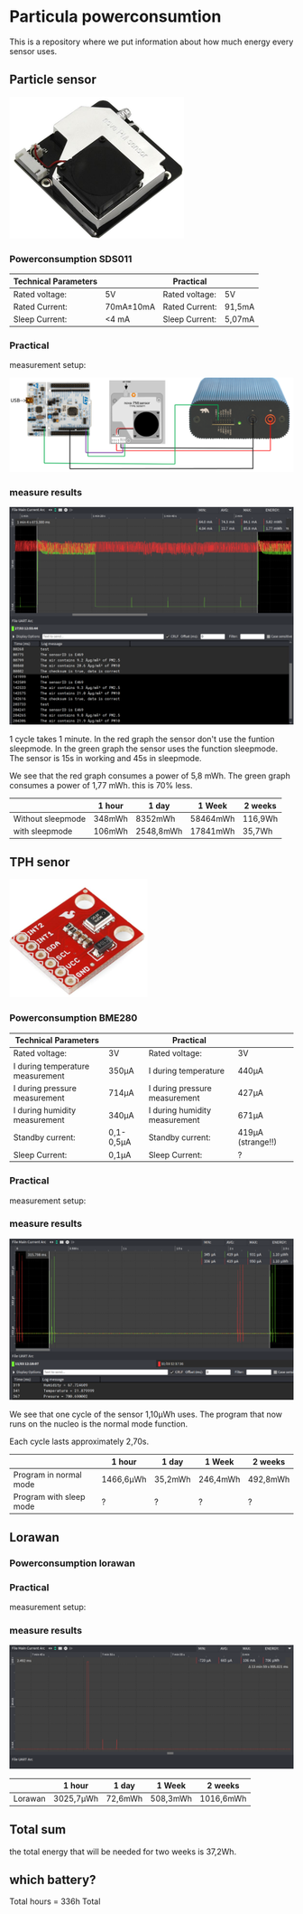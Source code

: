 # Particula powerconsumtion
This is a repository where we put information about how much energy every sensor uses.

## Particle sensor

![](img/particleSensor.png)

### Powerconsumption SDS011

|Technical Parameters   |   |Practical   |   |
|---|---|---|---|
|Rated voltage:   |5V   |Rated voltage:   |5V   |   |
|Rated Current:   |70mA±10mA  |Rated Current:   |91,5mA   |   |
|Sleep Current:   |<4 mA   |Sleep Current:   |5,07mA   |   |



### Practical

measurement setup:

![](./img/practicalParticleSenor.PNG)

### measure results

![](img/INandOUTsleep.png )

1 cycle takes 1 minute. In the red graph the sensor don't use the funtion sleepmode. In the green graph the sensor uses the function sleepmode. The sensor is 15s in working and 45s in sleepmode.

We see that the red graph consumes a power of 5,8 mWh.
The green graph consumes a power of 1,77 mWh. this is 70% less.

|   |1 hour   |1 day   |1 Week   |2 weeks   |
|---|---|---|---|---|
|Without sleepmode   |348mWh|8352mWh|58464mWh|116,9Wh|
|with sleepmode   |106mWh|2548,8mWh|17841mWh|35,7Wh|


## TPH senor

![](./img/BME280.PNG)

### Powerconsumption BME280

|Technical Parameters   |   |Practical   |   |
|---|---|---|---|
|Rated voltage:   |3V   |Rated voltage:   |3V   |
|I during  temperature measurement   |350µA |I during temperature   |440µA   |
|I during pressure measurement   |714µA |I during pressure measurement   |427µA   |
|I during humidity measurement   |340µA |I during humidity measurement   |671µA   |
|Standby current:   |0,1-0,5µA |Standby current:   |419µA (strange!!)   |
|Sleep Current:   |0,1µA  |Sleep Current:   |?  |

### Practical
measurement setup:

### measure results

![](img/BME280Powerconsumtion.png)

We see that one cycle of the sensor 1,10µWh uses.
The program that now runs on the nucleo is the normal mode function. 

Each cycle lasts approximately 2,70s.

|   |1 hour   |1 day   |1 Week   |2 weeks   |
|---|---|---|---|---|
|Program in normal mode   |1466,6µWh|35,2mWh|246,4mWh|492,8mWh|
|Program with sleep mode   |?|?|?|?|


## Lorawan
### Powerconsumption lorawan
### Practical
measurement setup:

### measure results

![](img/powerMeasurementLorawan.PNG)

|   |1 hour   |1 day   |1 Week   |2 weeks   |
|---|---|---|---|---|
|Lorawan   |3025,7µWh|72,6mWh|508,3mWh|1016,6mWh|

## Total sum

the total energy that will be needed for two weeks is 37,2Wh.

## which battery?

Total hours = 336h
Total 





